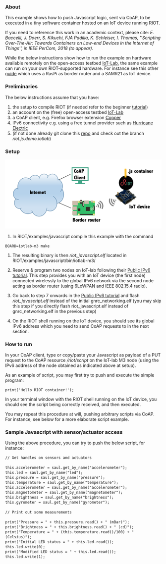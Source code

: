 ### About

This example shows how to push Javascript logic, sent via CoAP, to be executed in a tiny software container hosted on an IoT device running RIOT. 

If you need to reference this work in an academic context, please cite: *E. Baccelli, J. Doerr, S. Kikuchi, FJA Padilla, K. Schleiser, I. Thomas, ''Scripting Over-The-Air: Towards Containers on Low-end Devices in the Internet of Things'', in IEEE PerCom, 2018 (to appear)*.

While the below instructions show how to run the example on hardware available remotely on the open-access testbed [IoT-Lab](https://www.iot-lab.info), the same example can run on your own RIOT-supported hardware. For instance see this other [guide](https://github.com/emmanuelsearch/RIOT/blob/js-coap-samr21/examples/script-coap/README.md) which uses a RasPi as border router and a SAMR21 as IoT device.


### Preliminaries
The below instructions assume that you have: 

1. the setup to compile RIOT (if needed refer to the beginner [tutorial](https://github.com/RIOT-OS/Tutorials/blob/master/README.md))
2. an account on the (free) open-access testbed [IoT-Lab](https://www.iot-lab.info)
1. a CoAP client, e.g. Firefox browser extension [Copper](https://addons.mozilla.org/en-US/firefox/addon/copper-270430/)
1. IPv6 connectivity e.g. using a free tunnel provider such as [Hurricane Electric](https://tunnelbroker.net)
1. (if not done already git clone this [repo](https://github.com/emmanuelsearch/RIOT.git) and check out the branch *riot.js.demo.iotlab*)

### Setup

![RIOT Javascript Container Example Setup](https://github.com/emmanuelsearch/RIOT/blob/riot.js.demo.iotlab/examples/javascript/setup-iotlab.png)

1. In RIOT/examples/javascript compile this example with the command 
```
BOARD=iotlab-m3 make
```

1. The resulting binary is then *riot_javascript.elf* located in RIOT/examples/javascript/bin/iotlab-m3/

1. Reserve & program two nodes on IoT-lab following their [Public IPv6 tutorial](https://www.iot-lab.info/tutorials/riot-public-ipv66lowpan-network-with-m3-nodes/). This step provides you with an IoT device (the first node) connected wirelessly to the global IPv6 network via the second node acting as border router (using 6LoWPAN and IEEE 802.15.4 radio).

1. Go back to step 7 onwards in the [Public IPv6 tutorial](https://www.iot-lab.info/tutorials/riot-public-ipv66lowpan-network-with-m3-nodes/) and flash *riot\_javascript.elf* instead of the initial gnrc\_networking.elf (you may skip this step if you directly flash riot\_javascript.elf instead of gnrc\_networking.elf in the previous step)

2. On the RIOT shell running on the IoT device, you should see its global IPv6 address which you need to send CoAP requests to in the next section.


### How to run

In your CoAP client, type or copy/paste your Javascript as payload of a PUT request to the CoAP resource */riot/script* on the IoT-lab M3 node (using the IPv6 address of the node obtained as indicated above at setup).

As an example of script, you may first try to push and execute the simple program:
```
print('Hello RIOT container!');
```

In your terminal window with the RIOT shell running on the IoT device, you should see the script being correctly received, and then executed.

You may repeat this procedure at will, pushing arbitrary scripts via CoAP. For instance, see below for a more elaborate script example.

### Sample Javascript with sensor/actuator access

Using the above procedure, you can try to push the below script, for instance:

```
// Get handles on sensors and actuators

this.accelerometer = saul.get_by_name("accelerometer");
this.led = saul.get_by_name("led");
this.pressure = saul.get_by_name("pressure");
this.temperature = saul.get_by_name("temperature");
this.accelerometer = saul.get_by_name("accelerometer");
this.magnetometer = saul.get_by_name("magnetometer");
this.brightness = saul.get_by_name("brightness");
this.gyrometer = saul.get_by_name("gyrometer");

// Print out some measurements

print("Pressure = " + this.pressure.read() + " (mBar)");
print("Brightness = " + this.brightness.read() + " (cd)");
print("Temperature = " + (this.temperature.read()/100) + " (Celsius)");
print("Initial LED status = " + this.led.read());
this.led.write(0);
print("Modified LED status = " + this.led.read());
this.led.write(1);
```

